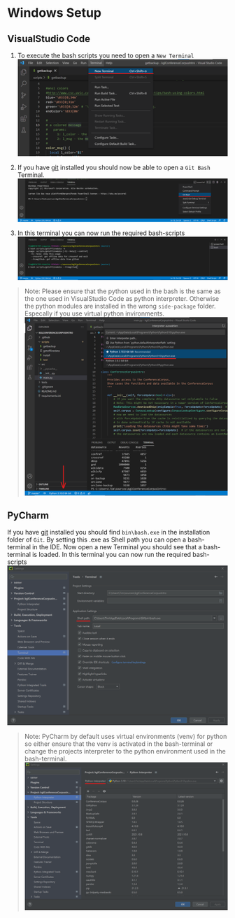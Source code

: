 # Windows Setup

## VisualStudio Code
1) To execute the bash scripts you need to open a `New Terminal`
![](./images/vs_new_terminal.png)

2) If you have [git](https://git-scm.com/) installed you should now be able to open a `Git Bash` Terminal. ![](./images/vs_open_bash_terminal.png)

3) In this terminal you can now run the required bash-scripts
![](./images/vs_bash_usage.png)

> Note: Please ensure that the python used in the bash is the same as the one used in VisualStudio Code as python interpreter. Otherwise the python modules are installed in the wrong `side-package` folder.
>  Especally if you use virtual python invironments.
> ![](./images/vs_python_interpreter.png)

## PyCharm
If you have [git](https://git-scm.com/) installed you should find `bin\bash.exe` in the installation folder of `Git`.
By setting this .exe as Shell path you can open a bash-terminal in the IDE. Now open a new Terminal you should see that a bash-terminal is loaded. In this terminal you can now run the required bash-scripts
![](./images/pycharm_shell.png)
>Note: PyCharm by default uses virtual environments (venv) for python so either ensure that the venv is activated in the bash-terminal or change the projects interpreter to the python environment used in the bash-terminal.
>![](./images/pycharm_project_interpreter.png)